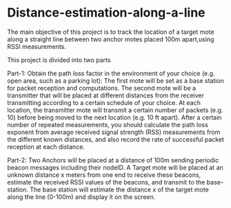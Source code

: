 # Distance-estimation-along-a-line

The main objective of this project is to track the location of a target mote along a straight line between two anchor motes placed 100m apart,using RSSI measurements.

This project is divided into two parts

Part-1: 
Obtain the path loss factor in the environment of your choice (e.g. open area, such as a parking lot):
The first mote will be set as a base station for packet reception and computations. 
The second mote will be a transmitter that will be placed at different distances from the receiver transmitting according to a certain schedule of your choice.
At each location, the transmitter mote will transmit a certain number of packets (e.g. 10) before being moved to the next location (e.g. 10 ft apart). After a certain number of repeated measurements, you should calculate the path loss exponent from average received signal strength (RSS) measurements from the different known distances, and also record the rate of successful packet reception at each distance.

Part-2:
Two Anchors will be placed at a distance of 100m sending periodic beacon messages including their nodeID. 
A Target mote will be placed at an unknown distance x meters from one end to receive these beacons, estimate the received RSSI values of the beacons, and transmit to the base-station. 
The base station will estimate the distance x of the target mote along the line (0-100m) and display it on the screen.
